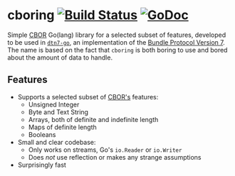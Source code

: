 # cboring [![Build Status](https://travis-ci.org/dtn7/cboring.svg?branch=master)](https://travis-ci.org/dtn7/cboring) [![GoDoc](https://godoc.org/github.com/dtn7/cboring?status.svg)](https://godoc.org/github.com/dtn7/cboring)

Simple [CBOR][cbor] Go(lang) library for a selected subset of features,
developed to be used in [`dtn7-go`][dtn7-go], an implementation of the
[Bundle Protocol Version 7][bpbis]. The name is based on the fact that
`cboring` is both boring to use and bored about the amount of data to handle.


## Features

- Supports a selected subset of [CBOR's][cbor] features:
    - Unsigned Integer
    - Byte and Text String
    - Arrays, both of definite and indefinite length
    - Maps of definite length
    - Booleans
- Small and clear codebase:
    - Only works on streams, Go's `io.Reader` or `io.Writer`
    - Does *not* use reflection or makes any strange assumptions
- Surprisingly fast


[bpbis]: https://tools.ietf.org/html/draft-ietf-dtn-bpbis-13
[cbor]: https://tools.ietf.org/html/rfc7049
[dtn7-go]: https://github.com/dtn7/dtn7-go
